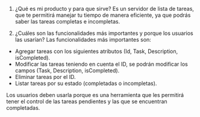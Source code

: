 1. ¿Qué es mi producto y para que sirve?
Es un servidor de lista de tareas, que te permitirá manejar tu tiempo de manera eficiente, ya que podrás saber las tareas completas e incompletas.

2. ¿Cuáles son las funcionalidades más importantes y porque los usuarios las usarían?
Las funcionalidades más importantes son:
  - Agregar tareas con los siguientes atributos (Id, Task, Description, isCompleted).
  - Modificar las tareas teniendo en cuenta el ID, se podrán modificar los campos (Task, Description, isCompleted).
  - Eliminar tareas por el ID.
  - Listar tareas por su estado (completadas o incompletas).
    
Los usuarios deben usarla porque es una herramienta que les permitirá tener el control de las tareas pendientes y las que se encuentran completadas.
